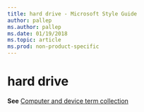 ```yaml
---
title: hard drive - Microsoft Style Guide
author: pallep
ms.author: pallep
ms.date: 01/19/2018
ms.topic: article
ms.prod: non-product-specific
---
```


# hard drive

**See** [Computer and device term collection](/style-guide/a-z-word-list-term-collections/term-collections/computer-device-terms)

